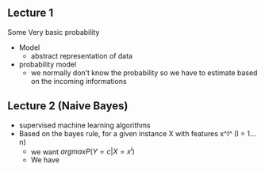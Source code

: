 ## Lecture 1
Some Very basic probability

- Model
  - abstract representation of data
- probability model 
  - we normally don’t know the probability so we have to estimate based on the incoming informations

## Lecture 2 (Naive Bayes)
- supervised machine learning algorithms
- Based on the bayes rule, for a given instance X with features x^I^ (I = 1…n)
  - we want $argmaxP(Y=c|X=x^i)$ 
  - We have